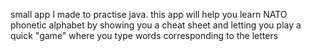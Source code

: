 small app I made to practise java.
this app will help you learn NATO phonetic alphabet by showing you a cheat sheet and letting you play a quick "game" where you type words 
corresponding to the letters
